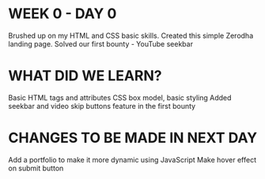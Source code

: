 # WEEK 0 - DAY 0
Brushed up on my HTML and CSS basic skills.
Created this simple Zerodha landing page.
Solved our first bounty - YouTube seekbar

# WHAT DID WE LEARN?
Basic HTML tags and attributes
CSS box model, basic styling
Added seekbar and video skip buttons feature in the first bounty

# CHANGES TO BE MADE IN NEXT DAY
Add a portfolio to make it more dynamic using JavaScript
Make hover effect on submit button
